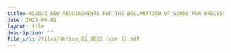 ```yaml
---
title: 052022 NEW REQUIREMENTS FOR THE DECLARATION OF GOODS FOR PROCESSING (GFP)
date: 2022-04-01
layout: file
description: ""
file_url: /files/Notice_05_2022 (ver 1).pdf
---
```


